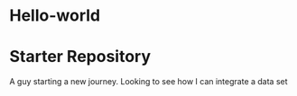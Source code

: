 # Hello-world
<h1>Starter Repository</h1>
A guy starting a new journey.
<d/> Looking to see how I can integrate a data set<d/>
